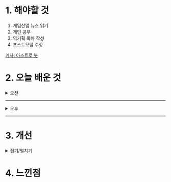 
# 1. 해야할 것

1. 게임산업 뉴스 읽기 
2. 개인 공부  
3. 역기획 목차 작성
4. 포스트모템 수정

[기사: 아스트로 봇](https://www.gameinsight.co.kr/news/articleView.html?idxno=33133)



# 2. 오늘 배운 것

<details>
<summary>오전</summary>

## 오늘의 뉴스
### 아스트로 봇
![image](https://github.com/user-attachments/assets/7b33c097-1be7-4450-aff6-2875e7055e1e)

플랫포머 게임의 3D화로 인기를 끌었던 마리오 시리즈처럼\
각 특색을 지닌 레벨을 가지고 있는 아스트로 봇은 여러 게임의 오마주를 한 캐릭터를 보여주어 매력적인 게임이다.\
나에게 닌텐도가 있고 할일없이 누워있다면 한번쯤 플레이해보고 싶은 게임.

그외, '아라'라는 턴제 시뮬레이션 게임이 조명되었는데 한국사를 다룬 게임이라고 한다.\
어떤 방식으로 한국사를 풀어낼지 궁금하다.

## 포스트모템 수정
### 상세 내용 변경
![image](https://github.com/user-attachments/assets/e0265a8d-6c16-4faf-bd8a-94060d9488e8)

![image](https://github.com/user-attachments/assets/db633566-f036-4aec-94cf-a23eee314813)

</details>

****

<details>
<summary>오후</summary>


</details>

****


# 3. 개선


<details>
<summary>접기/펼치기</summary>


</details>



# 4. 느낀점


